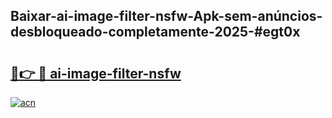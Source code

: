 ## Baixar-ai-image-filter-nsfw-Apk-sem-anúncios-desbloqueado-completamente-2025-#egt0x

# <h2><a href="https://ainizakaria.my?title=ai-image-filter-nsfw&ref=22M">🔗👉 🔴 ai-image-filter-nsfw</a></h2>

[![acn](https://github.com/user-attachments/assets/0f9c940e-d8b0-45ae-aac7-cd30a18b3e1c)](https://ainizakaria.my?title=ai-image-filter-nsfw&ref=22M)


